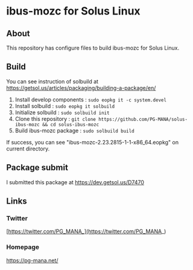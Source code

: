 # ibus-mozc for Solus Linux
## About
This repository has configure files to build ibus-mozc for Solus Linux.

## Build
You can see instruction of solbuild at https://getsol.us/articles/packaging/building-a-package/en/

1. Install develop components : ```sudo eopkg it -c system.devel```
2. Install solbuild : ```sudo eopkg it solbuild```
3. Initialize solbuild : ```sudo solbuild init```
4. Clone this repository : ```git clone https://github.com/PG-MANA/solus-ibus-mozc && cd solus-ibus-mozc```
5. Build ibus-mozc package : ```sudo solbuild build```

If success, you can see "ibus-mozc-2.23.2815-1-1-x86_64.eopkg" on current directory.

## Package submit
I submitted this package at https://dev.getsol.us/D7470

## Links
### Twitter
[https://twitter.com/PG_MANA_](https://twitter.com/PG_MANA_)
### Homepage
https://pg-mana.net/
